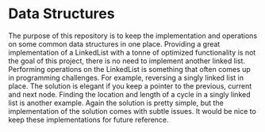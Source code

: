 # Data Structures

The purpose of this repository is to keep the implementation and operations on some common data structures in one place. Providing a great implementation of a LinkedList with a tonne of optimized functionality is not the goal of this project, there is no need to implement another linked list. Performing operations on the LinkedList is something that often comes up in programming challenges. For example, reversing a singly linked list in place. The solution is elegant if you keep a pointer to the previous, current and next node. Finding the location and length of a cycle in a singly linked list is another example. Again the solution is pretty simple, but the implementation of the solution comes with subtle issues. It would be nice to keep these implementations for future reference.
